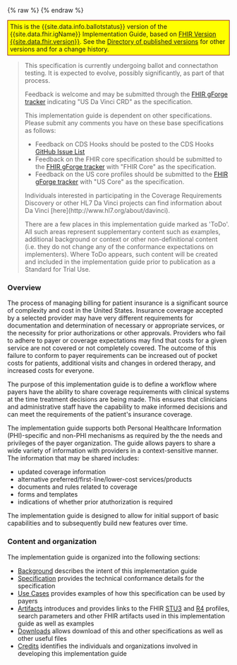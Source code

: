 {% raw %}
{% endraw %}
<!--ReleaseHeader-->
<p style="background-color: yellow; border: 1px solid maroon; padding: 5px;">
  This is the {{site.data.info.ballotstatus}} version of the {{site.data.fhir.igName}} Implementation Guide,  based on <a href="{{site.data.fhir.path}}">FHIR Version {{site.data.fhir.version}}</a>.  
  See the <a href="{{site.data.fhir.canonical}}/history.html">Directory of published versions</a> for other versions and for a change history.
</p>
<!--EndReleaseHeader-->
<blockquote class="stu-note">
<p>
This specification is currently undergoing ballot and connectathon testing.  It is expected to evolve, possibly significantly, as part of that process.
</p>
<p>
Feedback is welcome and may be submitted through the <a href="http://gforge.hl7.org/gf/project/fhir/tracker/?action=TrackerItemAdd&amp;tracker_id=677">FHIR gForge tracker</a> indicating "US Da Vinci CRD" as the specification.
</p>
<p>
This implementation guide is dependent on other specifications.  Please submit any comments you have on these base specifications as follows:
</p>
<ul>
  <li>Feedback on CDS Hooks should be posted to the CDS Hooks <a href="https://github.com/cds-hooks/docs/issues">GitHub Issue List</a></li>
  <li>Feedback on the FHIR core specification should be submitted to the <a href="http://gforge.hl7.org/gf/project/fhir/tracker/?action=TrackerItemAdd&amp;tracker_id=677">FHIR gForge tracker</a> with "FHIR Core" as the specification.</li>
  <li>Feedback on the US core profiles should be submitted to the <a href="http://gforge.hl7.org/gf/project/fhir/tracker/?action=TrackerItemAdd&amp;tracker_id=677">FHIR gForge tracker</a> with "US Core" as the specification.</li>
</ul>
<p>
Individuals interested in participating in the Coverage Requirements Discovery or  other HL7 Da Vinci projects can find information about Da Vinci [here](http://www.hl7.org/about/davinci).
</p>
<p>
There are a few places in this implementation guide marked as 'ToDo'.  All such areas represent supplementary content such as examples, additional background or context or other non-definitional content (i.e. they do not change any of the conformance expectations on implementers).  Where ToDo appears, such content will be created and included in the implementation guide prior to publication as a Standard for Trial Use.
</p>
</blockquote>


### Overview
The process of managing billing for patient insurance is a significant source of complexity and cost in the United States. Insurance coverage accepted by a selected provider may have very different requirements for documentation and determination of necessary or appropriate services, or the necessity for prior authorizations or other approvals. Providers who fail to adhere to payer or coverage expectations may find that costs for a given service are not covered or not completely covered. The outcome of this failure to conform to payer requirements can be increased out of pocket costs for patients, additional visits and changes in ordered therapy, and increased costs for everyone.

The purpose of this implementation guide is to define a workflow where payers have the ability to share coverage requirements with clinical systems at the time treatment decisions are being made. This ensures that clinicians and administrative staff have the capability to make informed decisions and can meet the requirements of the patient's insurance coverage.

The implementation guide supports both Personal Healthcare Information (PHI)-specific and non-PHI mechanisms as required by the the needs and privileges of the payer organization. The guide allows payers to share a wide variety of information with providers in a context-sensitive manner. The information that may be shared includes:

* updated coverage information
* alternative preferred/first-line/lower-cost services/products
* documents and rules related to coverage
* forms and templates
* indications of whether prior atuthorization is required

The implementation guide is designed to allow for initial support of basic capabilities and to subsequently build new features over time.


### Content and organization
The implementation guide is organized into the following sections:

* [Background](background.html) describes the intent of this implementation guide 
* [Specification](hooks.html) provides the technical conformance details for the specification
* [Use Cases](usecases.html) provides examples of how this specification can be used by payers
* [Artifacts](allartifacts.html) introduces and provides links to the FHIR [STU3](STU3/artifacts.html) and [R4](artifacts.html) profiles, search parameters and other FHIR artifacts used in this implementation guide as well as examples
* [Downloads](downloads.html) allows download of this and other specifications as well as other useful files
* [Credits](credits.html) identifies the individuals and organizations involved in developing this implementation guide